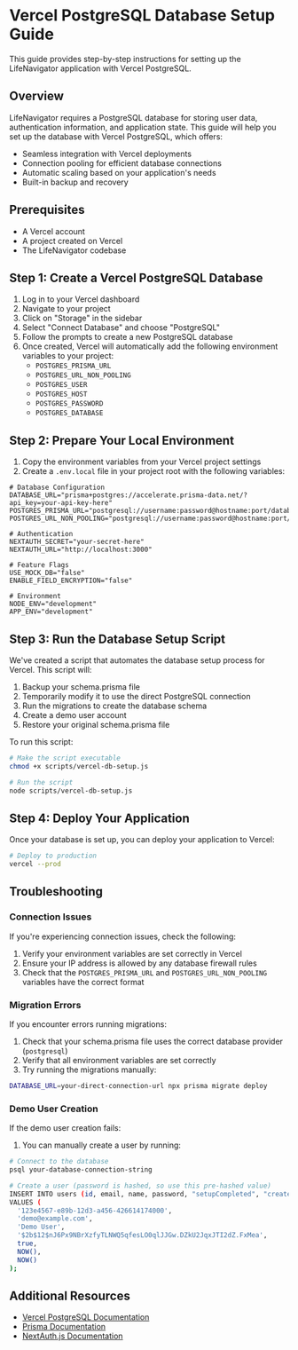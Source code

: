 # Vercel PostgreSQL Database Setup Guide

This guide provides step-by-step instructions for setting up the LifeNavigator application with Vercel PostgreSQL.

## Overview

LifeNavigator requires a PostgreSQL database for storing user data, authentication information, and application state. This guide will help you set up the database with Vercel PostgreSQL, which offers:

- Seamless integration with Vercel deployments
- Connection pooling for efficient database connections
- Automatic scaling based on your application's needs
- Built-in backup and recovery

## Prerequisites

- A Vercel account
- A project created on Vercel
- The LifeNavigator codebase

## Step 1: Create a Vercel PostgreSQL Database

1. Log in to your Vercel dashboard
2. Navigate to your project
3. Click on "Storage" in the sidebar
4. Select "Connect Database" and choose "PostgreSQL"
5. Follow the prompts to create a new PostgreSQL database
6. Once created, Vercel will automatically add the following environment variables to your project:
   - `POSTGRES_PRISMA_URL`
   - `POSTGRES_URL_NON_POOLING`
   - `POSTGRES_USER`
   - `POSTGRES_HOST`
   - `POSTGRES_PASSWORD`
   - `POSTGRES_DATABASE`

## Step 2: Prepare Your Local Environment

1. Copy the environment variables from your Vercel project settings
2. Create a `.env.local` file in your project root with the following variables:

```env
# Database Configuration
DATABASE_URL="prisma+postgres://accelerate.prisma-data.net/?api_key=your-api-key-here"
POSTGRES_PRISMA_URL="postgresql://username:password@hostname:port/database"
POSTGRES_URL_NON_POOLING="postgresql://username:password@hostname:port/database"

# Authentication
NEXTAUTH_SECRET="your-secret-here"
NEXTAUTH_URL="http://localhost:3000"

# Feature Flags
USE_MOCK_DB="false"
ENABLE_FIELD_ENCRYPTION="false"

# Environment
NODE_ENV="development"
APP_ENV="development"
```

## Step 3: Run the Database Setup Script

We've created a script that automates the database setup process for Vercel. This script will:

1. Backup your schema.prisma file
2. Temporarily modify it to use the direct PostgreSQL connection
3. Run the migrations to create the database schema
4. Create a demo user account
5. Restore your original schema.prisma file

To run this script:

```bash
# Make the script executable
chmod +x scripts/vercel-db-setup.js

# Run the script
node scripts/vercel-db-setup.js
```

## Step 4: Deploy Your Application

Once your database is set up, you can deploy your application to Vercel:

```bash
# Deploy to production
vercel --prod
```

## Troubleshooting

### Connection Issues

If you're experiencing connection issues, check the following:

1. Verify your environment variables are set correctly in Vercel
2. Ensure your IP address is allowed by any database firewall rules
3. Check that the `POSTGRES_PRISMA_URL` and `POSTGRES_URL_NON_POOLING` variables have the correct format

### Migration Errors

If you encounter errors running migrations:

1. Check that your schema.prisma file uses the correct database provider (`postgresql`)
2. Verify that all environment variables are set correctly
3. Try running the migrations manually:

```bash
DATABASE_URL=your-direct-connection-url npx prisma migrate deploy
```

### Demo User Creation

If the demo user creation fails:

1. You can manually create a user by running:

```bash
# Connect to the database
psql your-database-connection-string

# Create a user (password is hashed, so use this pre-hashed value)
INSERT INTO users (id, email, name, password, "setupCompleted", "createdAt", "updatedAt")
VALUES (
  '123e4567-e89b-12d3-a456-426614174000',
  'demo@example.com',
  'Demo User',
  '$2b$12$nJ6Px9NBrXzfyTLNWQ5qfesLO0qlJJGw.DZkU2JqxJTI2dZ.FxMea',
  true,
  NOW(),
  NOW()
);
```

## Additional Resources

- [Vercel PostgreSQL Documentation](https://vercel.com/docs/storage/vercel-postgres)
- [Prisma Documentation](https://www.prisma.io/docs)
- [NextAuth.js Documentation](https://next-auth.js.org/getting-started/example)